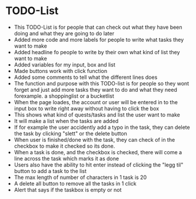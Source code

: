 # TODO-List
 - This TODO-List is for people that can check out what they have been doing and what they are going to do later
 - Added more code and more labels for people to write what tasks they want to make
 - Added headline fo people to write by their own what kind of list they want to make
 - Added variables for my input, box and list
 - Made buttons work with click function
 - Added some comments to tell what the different lines does
 - The function and purpose with this TODO-list is for people so they wont forget and just add more tasks they want to do and what they need forexample.
 a shoppinglist or a bucketlist 
 - When the page loades, the account or user will be entered in to the input box to write right away without having to click the box
 - This shows what kind of quests/tasks and list the user want to make
- It will make a list when the tasks are added
- If for example the user accidently add a typo in the task, they can delete the task by clicking "slett" or the delete button
- When user is finished/done with the task, they can check of in the checkbox to make it checked so its done.
- When a task is done, and the checkbox is checked, there will come a line across the task which marks it as done
- Users also have the ability to hit enter instead of clicking the "legg til" button to add a task to the list
 - The max length of number of characters in 1 task is 20
 - A delete all button to remove all the tasks in 1 click
 - Alert that says if the taskbox is empty or not